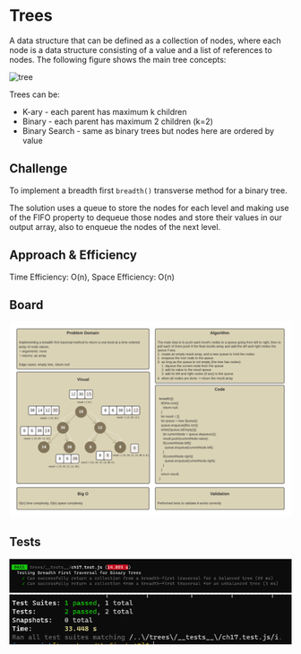 # Trees

A data structure that can be defined as a collection of nodes, where each node is a data structure consisting of a value and a list of references to nodes. The following figure shows the main tree concepts:

![tree](https://miro.medium.com/max/975/1*PWJiwTxRdQy8A_Y0hAv5Eg.png)

Trees can be:

* K-ary - each parent has maximum k children
* Binary - each parent has maximum 2 children (k=2)
* Binary Search - same as binary trees but nodes here are ordered by value

## Challenge

To implement a breadth first `breadth()` transverse method for a binary tree.

The solution uses a queue to store the nodes for each level and making use of the FIFO property to dequeue those nodes and store their values in our output array, also to enqueue the nodes of the next level.

## Approach & Efficiency

Time Efficiency: O(n), Space Efficiency: O(n)

## Board

![board](../images/ch17.png)

## Tests

![tests](../images/ch17_t2.PNG)
![tests](../images/ch17_t1.PNG)
